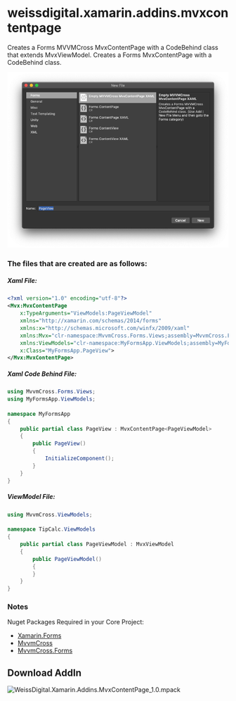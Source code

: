 # weissdigital.xamarin.addins.mvxcontentpage
Creates a Forms MVVMCross MvxContentPage with a CodeBehind class that extends MvxViewModel.
Creates a Forms MvxContentPage with a CodeBehind class.

![Add File Dialog](screenshot.png)

### The files that are created are as follows:

##### Xaml File:
```xml
<?xml version="1.0" encoding="utf-8"?>
<Mvx:MvxContentPage 
    x:TypeArguments="ViewModels:PageViewModel" 
    xmlns="http://xamarin.com/schemas/2014/forms" 
    xmlns:x="http://schemas.microsoft.com/winfx/2009/xaml" 
    xmlns:Mvx="clr-namespace:MvvmCross.Forms.Views;assembly=MvvmCross.Forms" 
    xmlns:ViewModels="clr-namespace:MyFormsApp.ViewModels;assembly=MyFormsApp" 
    x:Class="MyFormsApp.PageView">
</Mvx:MvxContentPage>
```

##### Xaml Code Behind File:
```C#
using MvvmCross.Forms.Views;
using MyFormsApp.ViewModels;

namespace MyFormsApp
{
    public partial class PageView : MvxContentPage<PageViewModel>
    {
        public PageView()
        {
            InitializeComponent();
        }
    }
}
```

##### ViewModel File:
```C#
using MvvmCross.ViewModels;

namespace TipCalc.ViewModels
{
    public partial class PageViewModel : MvxViewModel
    {
        public PageViewModel()
        {
        }
    }
}
```

### Notes

Nuget Packages Required in your Core Project:

- [Xamarin.Forms](https://www.nuget.org/packages/Xamarin.Forms)
- [MvvmCross](https://www.nuget.org/packages/MvvmCross)
- [MvvmCross.Forms](https://www.nuget.org/packages/MvvmCross.Forms)

## Download AddIn
![WeissDigital.Xamarin.Addins.MvxContentPage_1.0.mpack](https://github.com/rogerwcpt/weissdigital.xamarin.addins.mvxcontentpage/releases/download/1.0/WeissDigital.Xamarin.Addins.MvxContentPage_1.0.mpack)